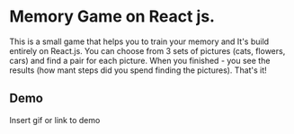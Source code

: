 
# Memory Game on React js.

This is a small game that helps you to train your memory and It's build entirely on React.js. You can choose from 3 sets of pictures (cats, flowers, cars) and find a pair for each picture. When you finished - you see the results (how mant steps did you spend finding the pictures). That's it!


## Demo

Insert gif or link to demo


